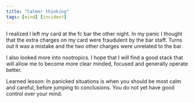 ```yaml
---
title: "Calmer thinking"
tags: [mind] [incident]
---
```


I realized I left my card at the fc bar the other night.  In my panic I thought that the extra charges on my card were fraudulent by the bar staff.  Turns out it was a mistake and the two other charges were unrelated to the bar.  

I also looked more into nootropics.  I hope that I will find a good stack that will allow me to become more clear minded, focused and generally operate better.

Learned lesson: In panicked situations is when you should be most calm and careful, before jumping to conclusions. You do not yet have good control over your mind.